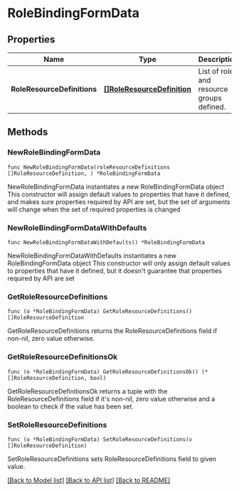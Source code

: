 # RoleBindingFormData

## Properties

Name | Type | Description | Notes
------------ | ------------- | ------------- | -------------
**RoleResourceDefinitions** | [**[]RoleResourceDefinition**](RoleResourceDefinition.md) | List of roles and resource groups defined. | 

## Methods

### NewRoleBindingFormData

`func NewRoleBindingFormData(roleResourceDefinitions []RoleResourceDefinition, ) *RoleBindingFormData`

NewRoleBindingFormData instantiates a new RoleBindingFormData object
This constructor will assign default values to properties that have it defined,
and makes sure properties required by API are set, but the set of arguments
will change when the set of required properties is changed

### NewRoleBindingFormDataWithDefaults

`func NewRoleBindingFormDataWithDefaults() *RoleBindingFormData`

NewRoleBindingFormDataWithDefaults instantiates a new RoleBindingFormData object
This constructor will only assign default values to properties that have it defined,
but it doesn't guarantee that properties required by API are set

### GetRoleResourceDefinitions

`func (o *RoleBindingFormData) GetRoleResourceDefinitions() []RoleResourceDefinition`

GetRoleResourceDefinitions returns the RoleResourceDefinitions field if non-nil, zero value otherwise.

### GetRoleResourceDefinitionsOk

`func (o *RoleBindingFormData) GetRoleResourceDefinitionsOk() (*[]RoleResourceDefinition, bool)`

GetRoleResourceDefinitionsOk returns a tuple with the RoleResourceDefinitions field if it's non-nil, zero value otherwise
and a boolean to check if the value has been set.

### SetRoleResourceDefinitions

`func (o *RoleBindingFormData) SetRoleResourceDefinitions(v []RoleResourceDefinition)`

SetRoleResourceDefinitions sets RoleResourceDefinitions field to given value.



[[Back to Model list]](../README.md#documentation-for-models) [[Back to API list]](../README.md#documentation-for-api-endpoints) [[Back to README]](../README.md)


